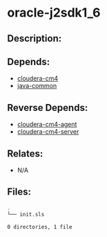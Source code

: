 # oracle-j2sdk1\_6

## Description:



## Depends:

  -  [cloudera-cm4](salt/cloudera-cm4)
  -  [java-common](salt/java-common)

## Reverse Depends:

  -  [cloudera-cm4-agent](salt/cloudera-cm4-agent)
  -  [cloudera-cm4-server](salt/cloudera-cm4-server)

## Relates:

  -  N/A

## Files:

```bash
.
└── init.sls

0 directories, 1 file
```
